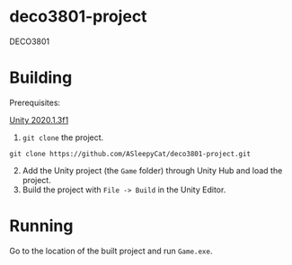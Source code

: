 # deco3801-project
DECO3801

# Building
Prerequisites:

[Unity 2020.1.3f1](https://store.unity.com/download)

1. `git clone` the project.
```
git clone https://github.com/ASleepyCat/deco3801-project.git
```
2. Add the Unity project (the `Game` folder) through Unity Hub and load the project.
3. Build the project with `File -> Build` in the Unity Editor.

# Running
Go to the location of the built project and run `Game.exe`.
